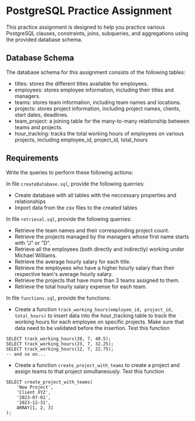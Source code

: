 # PostgreSQL Practice Assignment

This practice assignment is designed to help you practice various PostgreSQL clauses, constraints, joins, subqueries, and aggregations using the provided database schema.

## Database Schema

The database schema for this assignment consists of the following tables:

- titles: stores the different titles available for employees.
- employees: stores employee information, including their titles and managers.
- teams: stores team information, including team names and locations.
- projects: stores project information, including project names, clients, start dates, deadlines.
- team_project: a joining table for the many-to-many relationship between teams and projects.
- hour_tracking: tracks the total working hours of employees on various projects, including employee_id, project_id, total_hours

## Requirements

Write the queries to perform these following actions:

In file `createDatabase.sql`, provide the following querries:

- Create database with all tables with the neccessary properties and relationships
- Import data from the csv files to the created tables

In file `retrieval.sql`, provide the following querries:

- Retrieve the team names and their corresponding project count.
- Retrieve the projects managed by the managers whose first name starts with "J" or "D".
- Retrieve all the employees (both directly and indirectly) working under Michael Williams.
- Retrieve the average hourly salary for each title.
- Retrieve the employees who have a higher hourly salary than their respective team's average hourly salary.
- Retrieve the projects that have more than 3 teams assigned to them.
- Retrieve the total hourly salary expense for each team.

In file `functions.sql`, provide the functions:

- Create a function `track_working_hours(employee_id, project_id, total_hours)` to insert data into the hour_tracking table to track the working hours for each employee on specific projects. Make sure that data need to be validated before the insertion. Test this function

```
SELECT track_working_hours(20, 7, 40.5);
SELECT track_working_hours(23, 7, 32.25);
SELECT track_working_hours(12, 7, 22.75);
-- and so on...
```

- Create a function `create_project_with_teams` to create a project and assign teams to that project simultaneously. Test this function

```
SELECT create_project_with_teams(
    'New Project',
    'Client XYZ',
    '2023-07-01',
    '2023-12-31',
    ARRAY[1, 2, 3]
);
```
